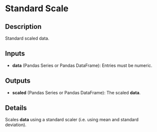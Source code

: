 # Standard Scale

## Description
Standard scaled data.

## Inputs
* **data** (Pandas Series or Pandas DataFrame): Entries must be numeric.

## Outputs
* **scaled** (Pandas Series or Pandas DataFrame): The scaled **data**.

## Details
Scales **data** using a standard scaler (i.e. using mean and standard deviation).
